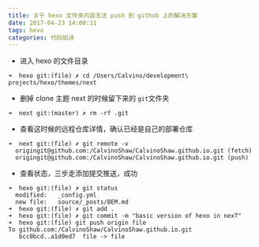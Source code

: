 ```yaml
---
title: 关于 hexo 文件夹内容无法 push 到 github 上的解决方案
date: 2017-04-23 14:00:11
tags: hexo
categories: 代码如诗
---
```


- 进入 hexo 的文件目录
```
➜  hexo git:(file) ✗ cd /Users/Calvino/development\ projects/hexo/themes/next 
```

- 删掉 clone 主题 next 的时候留下来的 `git`文件夹
```
➜  next git:(master) ✗ rm -rf .git
```

- 查看这时候的远程仓库详情，确认已经是自己的部署仓库
```
➜  next git:(file) ✗ git remote -v
  origingit@github.com:/CalvinoShaw/CalvinoShaw.github.io.git (fetch)
  origingit@github.com:/CalvinoShaw/CalvinoShaw.github.io.git (push)
```

- 查看状态，三步走添加提交推送，成功
```
➜  hexo git:(file) ✗ git status
  modified:   _config.yml
  new file:   source/_posts/BEM.md
➜  hexo git:(file) ✗ git add .
➜  hexo git:(file) ✗ git commit -m "basic version of hexo in nexT"
➜  hexo git:(file) git push origin file
To github.com:/CalvinoShaw/CalvinoShaw.github.io.git
   bcc0bcd..a1d0ed7  file -> file
```